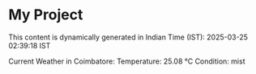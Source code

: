 # My Project

This content is dynamically generated in Indian Time (IST): 2025-03-25 02:39:18 IST


Current Weather in Coimbatore:
Temperature: 25.08 °C
Condition: mist
